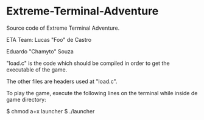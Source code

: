 # Extreme-Terminal-Adventure

Source code of Extreme Terminal Adventure.

ETA Team:
Lucas "Foo" de Castro

Eduardo "Chamyto" Souza


"load.c" is the code which should be compiled in order to get the executable of the game.

The other files are headers used at "load.c".


To play the game, execute the following lines on the terminal while inside de game directory:

$ chmod a+x launcher
$ ./launcher

